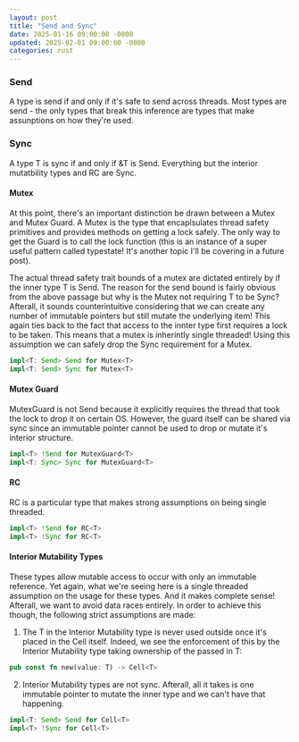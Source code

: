 ```yaml
---
layout: post
title: "Send and Sync"
date: 2025-01-16 09:00:00 -0800
updated: 2025-02-01 09:00:00 -0800
categories: rust
---
```


### Send

A type is send if and only if it's safe to send across threads. Most types are send - the only types that break this inference are types that make assunptions on how they're used.

### Sync

A type T is sync if and only if &T is Send. Everything but the interior mutatbility types and RC are Sync.

#### Mutex

At this point, there's an important distinction be drawn between a Mutex and Mutex Guard. A Mutex is the type that encaplsulates thread safety primitives and provides methods on getting a lock safely. The only way to get the Guard is to call the lock function (this is an instance of a super useful pattern called typestate! It's another topic I'll be covering in a future post).

The actual thread safety trait bounds of a mutex are dictated entirely by if the inner type T is Send. The reason for the send bound is fairly obvious from the above passage but why is the Mutex not requiring T to be Sync? Afterall, it sounds counterintuitive considering that we can create any number of immutable pointers but still mutate the underlying item! This again ties back to the fact that access to the innter type first requires a lock to be taken. This means that a mutex is inherintly single threaded! Using this assumption we can safely drop the Sync requirement for a Mutex.

```rust
impl<T: Send> Send for Mutex<T>
impl<T: Send> Sync for Mutex<T>
```

#### Mutex Guard

MutexGuard is not Send because it explicitly requires the thread that took the lock to drop it on certain OS. However, the guard itself can be shared via sync since an immutable pointer cannot be used to drop or mutate it's interior structure.

```rust
impl<T> !Send for MutexGuard<T>
impl<T: Sync> Sync for MutexGuard<T>
```

#### RC

RC is a particular type that makes strong assumptions on being single threaded.

```rust
impl<T> !Send for RC<T>
impl<T> !Sync for RC<T>
```

#### Interior Mutability Types

These types allow mutable access to occur with only an immutable reference. Yet again, what we're seeing here is a single threaded assumption on the usage for these types. And it makes complete sense! Afterall, we want to avoid data races entirely. In order to achieve this though, the following strict assumptions are made:

1. The T in the Interior Mutability type is never used outside once it's placed in the Cell itself. Indeed, we see the enforcement of this by the Interior Mutability type taking ownership of the passed in T:

```rust
pub const fn new(value: T) -> Cell<T>
```

2. Interior Mutability types are not sync. Afterall, all it takes is one immutable pointer to mutate the inner type and we can't have that happening.

```rust
impl<T: Send> Send for Cell<T>
impl<T> !Sync for Cell<T>
```
